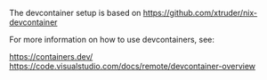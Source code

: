 The devcontainer setup is based on https://github.com/xtruder/nix-devcontainer

For more information on how to use devcontainers, see:

https://containers.dev/
https://code.visualstudio.com/docs/remote/devcontainer-overview
